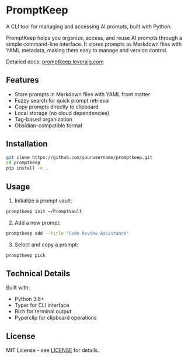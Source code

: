 # PromptKeep

A CLI tool for managing and accessing AI prompts, built with Python.

PromptKeep helps you organize, access, and reuse AI prompts through a simple command-line interface. It stores prompts as Markdown files with YAML metadata, making them easy to manage and version control.

Detailed docs: [promptkeep.levcraig.com](https://promptkeep.levcraig.com/)

## Features

- Store prompts in Markdown files with YAML front matter
- Fuzzy search for quick prompt retrieval
- Copy prompts directly to clipboard
- Local storage (no cloud dependencies)
- Tag-based organization
- Obsidian-compatible format

## Installation

```bash
git clone https://github.com/yourusername/promptkeep.git
cd promptkeep
pip install -e .
```

## Usage

1. Initialize a prompt vault:
```bash
promptkeep init ~/PromptVault
```

2. Add a new prompt:
```bash
promptkeep add --title "Code Review Assistance"
```

3. Select and copy a prompt:
```bash
promptkeep pick
```

## Technical Details

Built with:
- Python 3.8+
- Typer for CLI interface
- Rich for terminal output
- Pyperclip for clipboard operations

## License

MIT License - see [LICENSE](LICENSE) for details. 
